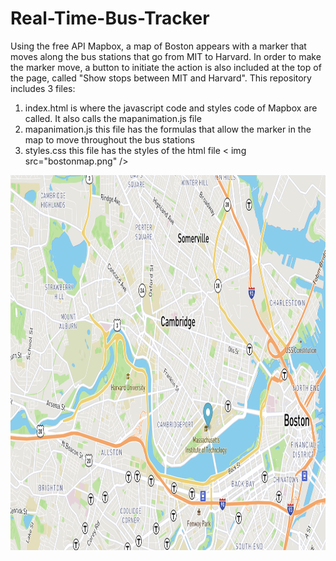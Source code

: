 # Real-Time-Bus-Tracker
Using the free API Mapbox, a map of Boston appears with a marker that moves along the bus stations that go from MIT to Harvard. In order to make the marker move, a button to initiate the action is also included at the top of the page, called "Show stops between MIT and Harvard".
This repository includes 3 files:
1. index.html is where the javascript code and styles code of Mapbox are called. It also calls the mapanimation.js file
2. mapanimation.js this file has the formulas that allow the marker in the map to move throughout the bus stations
3. styles.css this file has the styles of the html file
< img src="bostonmap.png" />
<img src="bostonmap.png" width="600" height="600">
